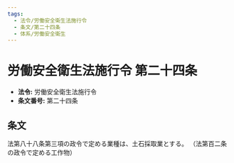 ```yaml
---
tags:
  - 法令/労働安全衛生法施行令
  - 条文/第二十四条
  - 体系/労働安全衛生
---
```

# 労働安全衛生法施行令 第二十四条

- **法令:** 労働安全衛生法施行令
- **条文番号:** 第二十四条

## 条文
法第八十八条第三項の政令で定める業種は、土石採取業とする。
（法第百二条の政令で定める工作物）

